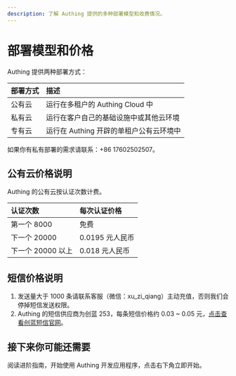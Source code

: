 ```yaml
---
description: 了解 Authing 提供的多种部署模型和收费情况。
---
```


# 部署模型和价格

Authing 提供两种部署方式：

| 部署方式 | 描述 |
| :--- | :--- |
| 公有云 | 运行在多租户的 Authing Cloud 中 |
| 私有云 | 运行在客户自己的基础设施中或其他云环境 |
| 专有云 | 运行在 Authing 开辟的单租户公有云环境中 |

如果你有私有部署的需求请联系：+86 17602502507。

## 公有云价格说明

Authing 的公有云按认证次数计费。

| 认证次数 | 每次认证价格 |
| :--- | :--- |
| 第一个 8000 | 免费 |
| 下一个 20000 | 0.0195 元人民币 |
| 下一个 20000 以上 | 0.018 元人民币 |

## 短信价格说明

1. 发送量大于 1000 条请联系客服（微信：xu\_zi\_qiang）主动充值，否则我们会停掉短信发送权限。
2. Authing 的短信供应商为创蓝 253，每条短信价格约 0.03 ~ 0.05 元，[点击查看创蓝短信官网](http://localhost:8080/dashboard/clients/59f86b4832eb28071bdd9214/pricing)。

## 接下来你可能还需要

阅读进阶指南，开始使用 Authing 开发应用程序，点击右下角立即开始。

